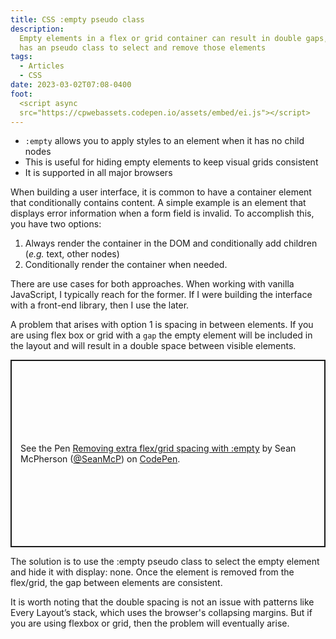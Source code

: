 ```yaml
---
title: CSS :empty pseudo class
description:
  Empty elements in a flex or grid container can result in double gaps, but CSS
  has an pseudo class to select and remove those elements
tags:
  - Articles
  - CSS
date: 2023-03-02T07:08-0400
foot:
  <script async
  src="https://cpwebassets.codepen.io/assets/embed/ei.js"></script>
---
```


- `:empty` allows you to apply styles to an element when it has no child nodes
- This is useful for hiding empty elements to keep visual grids consistent
- It is supported in all major browsers

When building a user interface, it is common to have a container element that
conditionally contains content. A simple example is an element that displays
error information when a form field is invalid. To accomplish this, you have two
options:

1. Always render the container in the DOM and conditionally add children (_e.g._
   text, other nodes)
2. Conditionally render the container when needed.

There are use cases for both approaches. When working with vanilla JavaScript, I
typically reach for the former. If I were building the interface with a
front-end library, then I use the later.

A problem that arises with option 1 is spacing in between elements. If you are
using flex box or grid with a `gap` the empty element will be included in the
layout and will result in a double space between visible elements.

<p class="codepen" data-height="300" data-default-tab="html,result" data-slug-hash="KKxaQmo" data-user="SeanMcP" style="height: 300px; box-sizing: border-box; display: flex; align-items: center; justify-content: center; border: 2px solid; margin: 1em 0; padding: 1em;">
  <span>See the Pen <a href="https://codepen.io/SeanMcP/pen/KKxaQmo">
  Removing extra flex/grid spacing with :empty</a> by Sean McPherson (<a href="https://codepen.io/SeanMcP">@SeanMcP</a>)
  on <a href="https://codepen.io">CodePen</a>.</span>
</p>

The solution is to use the :empty pseudo class to select the empty element and
hide it with display: none. Once the element is removed from the flex/grid, the
gap between elements are consistent.

It is worth noting that the double spacing is not an issue with patterns like
Every Layout’s stack, which uses the browser's collapsing margins. But if you
are using flexbox or grid, then the problem will eventually arise.
